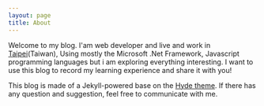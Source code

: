 ```yaml
---
layout: page
title: About
---
```

Welcome to my blog. I'am web developer and live and work in [Taipei](https://en.wikipedia.org/wiki/Taipei)(Taiwan), Using mostly the Microsoft .Net Framework, Javascript programming languages but i am exploring everything interesting. I want to use this blog to record my learning experience and share it with you!

This blog is made of a Jekyll-powered base on the [Hyde theme](https://github.com/poole/hyde). If there has any question and suggestion, feel free to communicate with me.
